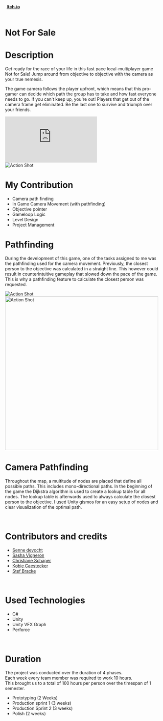 
<script>
    import {FaItchIo} from 'svelte-icons/fa';
</script>

<div class="flex" style="padding-bottom:20px;">
    <div class="flex pr-5">
        <a href="https://stef-bracke.itch.io/notforsale" target="_blank" rel="no-referrer">
            <div class="flex items-center LinkWrapper">
                <div>
                <b style="padding-left:5px; padding-right:10px; ">Itch.io</b>
                </div>
                <div class="padding-right:20px h-6 ">
                    <FaItchIo/>
                </div >
            </div>
        </a>
    </div>
</div>

<style>
    #myFrame { width:100%; height:400px; }
</style>
# Not For Sale


<div id="markdownBody">
    <div class="grid-container grid-centered-container reversed-col-content">
        <div class="w-full">
            <h1 class="title">Description</h1>
            <p>
            Get ready for the race of your life in this fast pace local-multiplayer game Not for Sale! Jump around from     objective to objective with the camera as your true nemesis. 
            </p> 
            <p>
            The game camera follows the player upfront, which means that this pro-gamer can decide which path the group has to take and how fast everyone needs to go. If you can't keep up, you're out! Players that get out of the camera frame get eliminated. Be the last one to survive and triumph over your friends.
            </p>
        </div>
        <iframe title="vimeo-player" class="frame" src="https://www.youtube.com/embed/odVMGDd4IcE" frameborder="0" allowfullscreen></iframe>
    </div>
    <div class="grid-container grid-centered-container">
        <div class="justify-center">
            <img class="rounded-3xl shadow-xl"  src="https://ik.imagekit.io/gillianassi/Projects/NotForSale/Robot_1zT71mrg5.png?ik-sdk-version=javascript-1.4.3&updatedAt=1661771213998" alt="Action Shot"  width="auto" />
        </div>
        <div class="w-full">
            <h1 class="title">My Contribution</h1>
            <div>
                <ul class="list-disc marker:text-gPrimaryColor pl-10">
                    <li>Camera path finding</li>
                    <li>In Game Camera Movement (with pathfinding)</li>
                    <li>Objective pointer</li>
                    <li>Gameloop Logic</li>
                    <li>Level Design</li>
                    <li>Project Management</li>
                </ul>
            </div>
        </div>
    </div>
    <div class="grid-container grid-centered-container reversed-col-content">
        <div class="w-full">
            <h1 class="title">Pathfinding</h1>
            <div>
                <p>
                    During the development of this game, one of the tasks assigned to me was the pathfinding used for the camera movement. Previously, the closest person to the objective was calculated in a straight line. This however could result in counterintuitive gameplay that slowed down the pace of the game. This is why a pathfinding feature to calculate the closest person was requested.
                </p>
            </div>
        </div>
        <div class="justify-center">
            <img class="rounded-3xl shadow-xl" src="https://ik.imagekit.io/gillianassi/Projects/NotForSale/PathFinding_ZKGZXEafw.jpg?ik-sdk-version=javascript-1.4.3&updatedAt=1651708374033" alt="Action Shot"  width="auto" />
        </div>
    </div>
    <div class="grid-container grid-centered-container">
        <div class="justify-center">
            <img class="rounded-3xl shadow-xl"  src="https://ik.imagekit.io/gillianassi/Projects/NotForSale/CameraWithPathfinding_gyoaWJ3dM.gif?ik-sdk-version=javascript-1.4.3&updatedAt=1661769709529" alt="Action Shot"  width="500px" />
        </div>
        <div class="w-full">
            <h1 class="title">Camera Pathfinding</h1>
            <p>
                Throughout the map, a multitude of nodes are placed that define all possible paths. This includes mono-directional paths. In the beginning of the game the Dijkstra algorithm is used to create a lookup table for all nodes. The lookup table is afterwards used to always calculate the closest person to the objective. I used Unity gismos for an easy setup of nodes and clear visualization of the optimal path. 
            </p>
        </div>
    </div>
</div>
<br>

# Contributors and credits
<div>
    <ul class="list-disc marker:text-gPrimaryColor pl-10">
        <li><a class="text-gPrimaryColor" target="_blank" rel="no-referrer" href="https://sennedevocht.com/">Senne devocht</a></li>
        <li><a class="text-gPrimaryColor" target="_blank" rel="no-referrer" href="https://www.sashavigneron.com/">Sasha Vigneron</a></li>
        <li><a class="text-gPrimaryColor" target="_blank" rel="no-referrer" href="https://www.artstation.com/schaper360">Christiane Schaper</a></li>
        <li><a class="text-gPrimaryColor" target="_blank" rel="no-referrer" href="https://www.artstation.com/kocaes">Kobie Caestecker</a></li>
        <li> <a class="text-gPrimaryColor" target="_blank" rel="no-referrer" href="https://www.artstation.com/stef_bracke">Stef Bracke</a></li>
    </ul>
</div>

<br>

# Used Technologies
<div>
    <ul class="list-disc marker:text-gPrimaryColor pl-10">
        <li>C#</li>
        <li>Unity</li>
        <li>Unity VFX Graph</li>
        <li>Perforce</li>
    </ul>
</div>

<br>

# Duration
The project was conducted over the duration of 4 phases.<br>Each week every team member was required to work 10 hours. <br>This brought us to a total of 100 hours per person over the timespan of 1 semester.<br>
<ul class="list-disc marker:text-gPrimaryColor pl-10 pt-4">
    <li>Prototyping (2 Weeks)</li>
    <li>Production sprint 1 (3 weeks)</li>
    <li>Production Sprint 2 (3 weeks)</li>
    <li>Polish (2 weeks)</li>
</ul>

